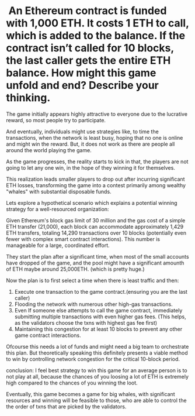 # ⁠ ⁠An Ethereum contract is funded with 1,000 ETH. It costs 1 ETH to call, which is added to the balance. If the contract isn’t called for 10 blocks, the last caller gets the entire ETH balance. How might this game unfold and end? Describe your thinking.

The game initially appears highly attractive to everyone due to the lucrative reward, so most people try to participate.

And eventually, individuals might use strategies like, to time the transactions, when the network is least busy, hoping that no one is online and might win the reward. But, it does not work as there are people all around the world playing the game.

As the game progresses, the reality starts to kick in that, the players are not going to let any one win, in the hope of they winning it for themselves.

This realization leads smaller players to drop out after incurring significant ETH losses, transforming the game into a contest primarily among wealthy "whales" with substantial disposable funds.

Lets explore a hypothetical scenario which explains a potential winning strategy for a well-resourced organization:

Given Ethereum's block gas limit of 30 million and the gas cost of a simple ETH transfer (21,000), each block can accommodate approximately 1,429 ETH transfers, totaling 14,290 transactions over 10 blocks (potentially even fewer with complex smart contract interactions). This number is manageable for a large, coordinated effort.

They start the plan after a significant time, when most of the small accounts have dropped of the game, and the pool might have a significant amounth of ETH maybe around 25,000ETH. (which is pretty huge.)

Now the plan is to first select a time when there is least traffic and then:

1. Execute one transaction to the game contract.(ensuring you are the last caller)
2. Flooding the network with numerous other high-gas transactions.
3. Even If someone else attempts to call the game contract, immediately submitting multiple transactions with even higher gas fees. (This helps, as the validators choose the txns with highest gas fee first)
4. Maintaining this congestion for at least 10 blocks to prevent any other game contract interactions.

Ofcourse this needs a lot of funds and might need a big team to orchestrate this plan.
But theoretically speaking this definitely presents a viable method to win by controlling network congestion for the critical 10-block period.

conclusion: I feel best strategy to win this game for an average person is to not play at all, because the chances of you loosing a lot of ETH is extremely high compared to the chances of you winning the loot.

Eventually, this game becomes a game for big whales, with significant resources and winning will be feasible to those, who are able to control the the order of txns that are picked by the validators.
